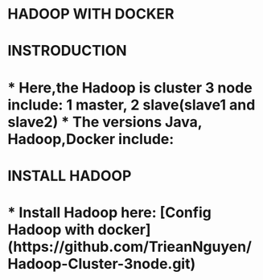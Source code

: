 # HADOOP WITH DOCKER
<h1>INSTRODUCTION<h1>
* Here,the Hadoop is cluster 3 node include: 1 master, 2 slave(slave1 and slave2)
* The versions Java, Hadoop,Docker include:
<h1>INSTALL HADOOP<h1>
* Install Hadoop here: [Config Hadoop with docker](https://github.com/TrieanNguyen/Hadoop-Cluster-3node.git)
